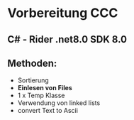 # Vorbereitung CCC

## C# - Rider .net8.0 SDK 8.0

## Methoden:
* Sortierung
* **Einlesen von Files**
* 1 x Temp Klasse
* Verwendung von linked lists
* convert Text to Ascii
  

